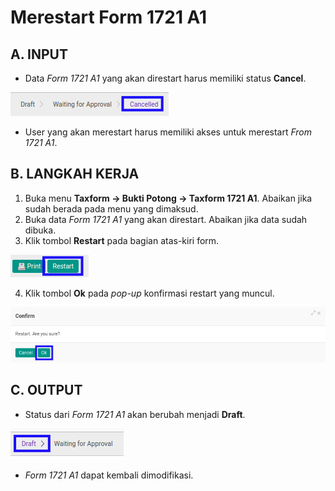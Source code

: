 # Merestart Form 1721 A1

## A. INPUT

* Data *Form 1721 A1* yang akan direstart harus memiliki status **Cancel**.

![](../../img/1721a1/status-cancel.png)

* User yang akan merestart harus memiliki akses untuk merestart *From 1721 A1*.

## B. LANGKAH KERJA

1. Buka menu **Taxform -> Bukti Potong -> Taxform 1721 A1**. Abaikan jika sudah berada pada menu yang dimaksud.
2. Buka data *Form 1721 A1* yang akan direstart. Abaikan jika data sudah dibuka.
3. Klik tombol **Restart** pada bagian atas-kiri form.

![](../../img/1721a1/tombol-restart.png)

4. Klik tombol **Ok** pada *pop-up* konfirmasi restart yang muncul.

![](../../img/1721a1/pop-up-konfirmasi-restart.png)

## C. OUTPUT

* Status dari *Form 1721 A1* akan berubah menjadi **Draft**.

![](../../img/1721a1/status-draft.png)

* *Form 1721 A1* dapat kembali dimodifikasi.
